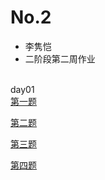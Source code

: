# No.2
- 李隽恺
- 二阶段第二周作业
<br>
day01<br>
<a href="http://htmlpreview.github.com/?
https://github.com/wklmtt/No.2/blob/master/day01/01.html">第一题</a><br>

<a href="http://htmlpreview.github.com/?
https://github.com/wklmtt/No.2/blob/master/day01/02.html">第二题</a><br>

<a href="http://htmlpreview.github.com/?
https://github.com/wklmtt/No.2/blob/master/day01/03.html">第三题</a><br>

<a href="http://htmlpreview.github.com/?
https://github.com/wklmtt/No.2/blob/master/day01/04.html">第四题</a>
